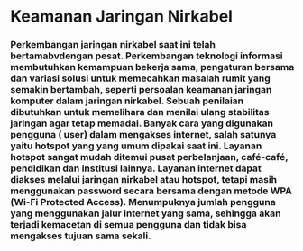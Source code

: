 # Keamanan Jaringan Nirkabel
### Perkembangan jaringan nirkabel saat ini telah bertamabvdengan pesat. Perkembangan teknologi informasi membutuhkan kemampuan bekerja sama, pengaturan bersama dan variasi solusi untuk memecahkan masalah rumit yang semakin bertambah, seperti persoalan keamanan jaringan komputer dalam jaringan nirkabel. Sebuah penilaian dibutuhkan untuk memelihara dan menilai ulang stabilitas jaringan agar tetap memadai. Banyak cara yang digunakan pengguna ( user) dalam mengakses internet, salah satunya yaitu hotspot yang yang umum dipakai saat ini. Layanan hotspot sangat mudah ditemui pusat perbelanjaan, café-café, pendidikan dan institusi lainnya. Layanan internet dapat diakses melalui jaringan nirkabel atau hotspot, tetapi masih menggunakan password secara bersama dengan metode WPA (Wi-Fi Protected Access). Menumpuknya jumlah pengguna yang menggunakan jalur internet yang sama, sehingga akan terjadi kemacetan di semua pengguna dan tidak bisa mengakses tujuan sama sekali. 
